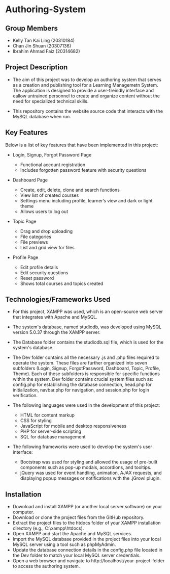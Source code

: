 # Authoring-System
## Group Members
  - Kelly Tan Kai Ling (20310184)
  - Chan Jin Shuan (20307136)
  - Ibrahim Ahmad Faiz (20314682)

## Project Description

- The aim of this project was to develop an authoring system that serves as a creation and publishing tool for a Learning Managemetn System. The application is designed to provide a user-freindly interface and eallow untrained personnel to create and organize content without the need for specialized technical skills.

- This repository contains the website source code that interacts with the MySQL database when run. 

## Key Features

Below is a list of key features that have been implemented in this project:

- Login, Signup, Forgot Password Page
	- Functional account registration
	- Includes forgotten password feature with security questions

- Dashboard Page
	- Create, edit, delete, clone and search functions
	- View list of created courses
	- Settings menu including profile, learner’s view and dark or light theme
	- Allows users to log out
	
- Topic Page
	- Drag and drop uploading
	- File categories
	- File previews
	- List and grid view for files
	
- Profile Page
	- Edit profile details
	- Edit security questions
	- Reset password
	- Shows total courses and topics created

## Technologies/Frameworks Used

- For this project, XAMPP was used, which is an open-source web server that integrates with Apache and MySQL. 

- The system's database, named studiodb, was developed using MySQL version 5.0.37 through the XAMPP server.

- The Database folder contains the studiodb.sql file, which is used for the system's database.

- The Dev folder contains all the necessary .js and .php files required to operate the system. These files are further organized into seven subfolders (Login, Signup, ForgotPassword, Dashboard, Topic, Profile, Theme). Each of these subfolders is responsible for specific functions within the system. Dev folder contains crucial system files such as: config.php for establishing the database connection, head.php for initialization, navbar.php for navigation, and session.php for login verification.

- The following languages were used in the development of this project:

	- HTML for content markup
	- CSS for styling
	- JavaScript for mobile and desktop responsiveness
	- PHP for server-side scripting
	- SQL for database management

- The following frameworks were used to develop the system's user interface:

	- Bootstrap was used for styling and allowed the usage of pre-built components such as pop-up modals, accordions, and tooltips.
	- jQuery was used for event handling, animation, AJAX requests, and displaying popup messages or notifications with the .jGrowl plugin.

## Installation

- Download and install XAMPP (or another local server software) on your computer.
- Download or clone the project files from the GitHub repository.
- Extract the project files to the htdocs folder of your XAMPP installation directory (e.g., C:\xampp\htdocs).
- Open XAMPP and start the Apache and MySQL services.
- Import the MySQL database provided in the project files into your local MySQL server using a tool such as phpMyAdmin.
- Update the database connection details in the config.php file located in the Dev folder to match your local MySQL server credentials.
- Open a web browser and navigate to http://localhost/your-project-folder to access the authoring system.

